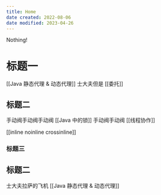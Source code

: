 ```yaml
---
title: Home
date created: 2022-08-06
date modified: 2023-04-26
---
```

Nothing!

# 标题一

[[Java 静态代理 & 动态代理]]
士大夫但是
[[委托]]

## 标题二

手动阀手动阀手动阀
[[Java 中的锁]]
手动阀手动阀
[[线程协作]]

[[inline noinline crossinline]]

### 标题三

## 标题二

士大夫拉萨的飞机
[[Java 静态代理 & 动态代理]]